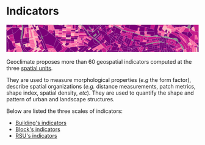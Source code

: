 # Indicators



![banner_urban_typo](../../resources/images/chain_documentation/banner_rsu.png)



Geoclimate proposes more than 60 geospatial indicators computed at the three [spatial units](../spatial_units/spatial_units.md).

They are used to measure morphological properties (*e.g* the form factor), describe spatial organizations (*e.g.* distance measurements, patch metrics, shape index, spatial density, *etc*).
They are used to quantify the shape and pattern of urban and landscape structures.

Below are listed the three scales of indicators:

- [Building's indicators](./building.md)
- [Block's indicators](./block.md)
- [RSU's indicators](./rsu.md)


